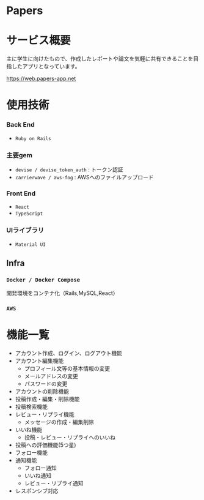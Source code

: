 # Papers


# サービス概要
主に学生に向けたもので、作成したレポートや論文を気軽に共有できることを目指したアプリとなっています。

https://web.papers-app.net

# 使用技術
### Back End
- ``Ruby on Rails``

### 主要gem
- ``devise / devise_token_auth`` : トークン認証
- ``carrierwave / aws-fog`` : AWSへのファイルアップロード

### Front End
- ``React``
- ``TypeScript``

### UIライブラリ
- ``Material UI``

## Infra
### ``Docker / Docker Compose``
開発環境をコンテナ化（Rails,MySQL,React）

### ``AWS``

# 機能一覧
- アカウント作成、ログイン、ログアウト機能
- アカウント編集機能
  - プロフィール文等の基本情報の変更
  - メールアドレスの変更
  - パスワードの変更
- アカウントの削除機能
- 投稿作成・編集・削除機能
- 投稿検索機能
- レビュー・リプライ機能
  - メッセージの作成・編集削除
- いいね機能
  - 投稿・レビュー・リプライへのいいね 
- 投稿への評価機能(5つ星)
- フォロー機能
- 通知機能
  - フォロー通知
  - いいね通知
  - レビュー・リプライ通知
- レスポンシブ対応
